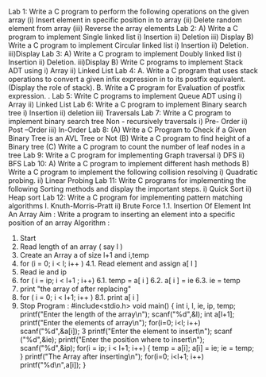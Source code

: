 Lab 1: Write a C program to perform the following operations on the given array
(i) Insert element in specific position in to array
(ii) Delete random element from array
(iii) Reverse the array elements
Lab 2: A) Write a C program to implement Single linked list
i) Insertion ii) Deletion iii) Display
B) Write a C program to implement Circular linked list
i) Insertion ii) Deletion. iii)Display
Lab 3: A) Write a C program to implement Doubly linked list
i) Insertion ii) Deletion. iii)Display
B) Write C programs to implement Stack ADT using
i) Array ii) Linked List
Lab 4:
A. Write a C program that uses stack operations to convert a given infix expression in to its
postfix equivalent. (Display the role of stack).
B. Write a C program for Evaluation of postfix expression.
.
Lab 5: Write C programs to implement Queue ADT using
i) Array ii) Linked List
Lab 6: Write a C program to implement Binary search tree
i) Insertion ii) deletion iii) Traversals
Lab 7:
Write a C program to implement binary search tree Non - recursively traversals
i) Pre- Order ii) Post –Order iii) In-Order
Lab 8:
(A) Write a C Program to Check if a Given Binary Tree is an AVL Tree or Not
(B) Write a C program to find height of a Binary tree
(C) Write a C program to count the number of leaf nodes in a tree
Lab 9:
Write a C program for implementing Graph traversal
i) DFS ii) BFS
Lab 10:
A) Write a C program to implement different hash methods
B) Write a C program to implement the following collision resolving
i) Quadratic probing. ii) Linear Probing
Lab 11:
Write C programs for implementing the following Sorting methods and display the important steps.
i) Quick Sort ii) Heap sort
Lab 12:
Write a C program for implementing pattern matching algorithms
I. Knuth-Morris-Pratt ii) Brute Force
1.1. Insertion Of Element Int An Array
Aim :
Write a program to inserting an element into a specific position of an array
Algorithm :
1. Start
2. Read length of an array ( say l )
3. Create an Array a of size l+1 and i,temp
4. for (i = 0; i < l; i++ )
4.1. Read element and assign a[ I ]
5. Read ie and ip
6. for ( i = ip; i < l+1 ; i++)
6.1. temp = a[ i ]
6.2. a[ i ] = ie
6.3. ie = temp
7. print "the array of after replacing"
8. for ( i = 0; i < l+1; i++ )
8.1. print a[ i ]
9. Stop
Program :
#include<stdio.h>
void main()
{
int i, l, ie, ip, temp;
printf("Enter the length of the array\n");
scanf("%d",&l);
int a[l+1];
printf("Enter the elements of array\n");
for(i=0; i<l; i++)
scanf("%d",&a[i]);
3
printf("Enter the element to insert\n");
scanf ("%d",&ie);
printf("Enter the position where to insert\n");
scanf("%d",&ip);
for(i = ip; i < l+1; i++)
{
temp = a[i];
a[i] = ie;
ie = temp;
}
printf("The Array after inserting\n");
for(i=0; i<l+1; i++)
printf("%d\n",a[i]);
}

